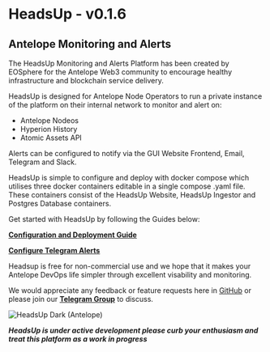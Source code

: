 # HeadsUp - v0.1.6
## Antelope Monitoring and Alerts

The HeadsUp Monitoring and Alerts Platform has been created by EOSphere for the Antelope Web3 community to encourage healthy infrastructure and blockchain service delivery.

HeadsUp is designed for Antelope Node Operators to run a private instance of the platform on their internal network to monitor and alert on:
- Antelope Nodeos
- Hyperion History
- Atomic Assets API

Alerts can be configured to notify via the GUI Website Frontend, Email, Telegram and Slack.

HeadsUp is simple to configure and deploy with docker compose which utilises three docker containers editable in a single compose .yaml file. These containers consist of the HeadsUp Website, HeadsUp Ingestor and Postgres Database containers.

Get started with HeadsUp by following the Guides below:

[**Configuration and Deployment Guide**](https://github.com/eosphere/HeadsUp-Monitoring-Alerts/blob/main/config-deploy-guide.md)

[**Configure Telegram Alerts**](https://github.com/eosphere/HeadsUp-Monitoring-Alerts/blob/main/config-telegram-alerts-guide.md)

Headsup is free for non-commercial use and we hope that it makes your Antelope DevOps life simpler through excellent visability and monitoring.

We would appreciate any feedback or feature requests here in [GitHub](https://github.com/eosphere/HeadsUp-Monitoring-Alerts/issues) or please join our [**Telegram Group**](https://t.me/headsup_monitoring_alerts) to discuss.

![HeadsUp Dark (Antelope)](https://user-images.githubusercontent.com/12730423/195970039-d611aa47-4471-4807-9969-724666c6d64e.jpg)

 _**HeadsUp is under active development please curb your enthusiasm and treat this platform as a work in progress**_
